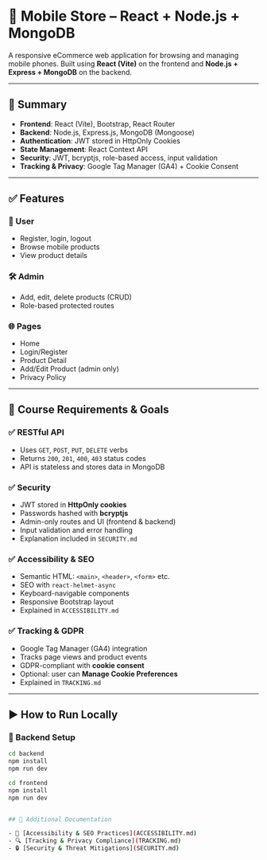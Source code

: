 # 📱 Mobile Store – React + Node.js + MongoDB

A responsive eCommerce web application for browsing and managing mobile phones. Built using **React (Vite)** on the frontend and **Node.js + Express + MongoDB** on the backend.

---

## 📌 Summary

- **Frontend**: React (Vite), Bootstrap, React Router
- **Backend**: Node.js, Express.js, MongoDB (Mongoose)
- **Authentication**: JWT stored in HttpOnly Cookies
- **State Management**: React Context API
- **Security**: JWT, bcryptjs, role-based access, input validation
- **Tracking & Privacy**: Google Tag Manager (GA4) + Cookie Consent

---

## ✅ Features

### 👤 User
- Register, login, logout
- Browse mobile products
- View product details

### 🛠️ Admin
- Add, edit, delete products (CRUD)
- Role-based protected routes

### 🌐 Pages
- Home
- Login/Register
- Product Detail
- Add/Edit Product (admin only)
- Privacy Policy

---

## 🧠 Course Requirements & Goals

### ✅ RESTful API
- Uses `GET`, `POST`, `PUT`, `DELETE` verbs
- Returns `200`, `201`, `400`, `403` status codes
- API is stateless and stores data in MongoDB

### ✅ Security
- JWT stored in **HttpOnly cookies**
- Passwords hashed with **bcryptjs**
- Admin-only routes and UI (frontend & backend)
- Input validation and error handling
- Explanation included in `SECURITY.md`

### ✅ Accessibility & SEO
- Semantic HTML: `<main>`, `<header>`, `<form>` etc.
- SEO with `react-helmet-async`
- Keyboard-navigable components
- Responsive Bootstrap layout
- Explained in `ACCESSIBILITY.md`

### ✅ Tracking & GDPR
- Google Tag Manager (GA4) integration
- Tracks page views and product events
- GDPR-compliant with **cookie consent**
- Optional: user can **Manage Cookie Preferences**
- Explained in `TRACKING.md`

---

## ▶️ How to Run Locally

### 🔧 Backend Setup

```bash
cd backend
npm install
npm run dev

cd frontend
npm install
npm run dev


## 📎 Additional Documentation

- 📄 [Accessibility & SEO Practices](ACCESSIBILITY.md)
- 🔍 [Tracking & Privacy Compliance](TRACKING.md)
- 🔒 [Security & Threat Mitigations](SECURITY.md)
